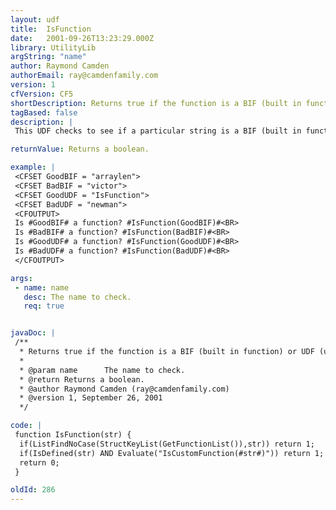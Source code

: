 ```yaml
---
layout: udf
title:  IsFunction
date:   2001-09-26T13:23:29.000Z
library: UtilityLib
argString: "name"
author: Raymond Camden
authorEmail: ray@camdenfamily.com
version: 1
cfVersion: CF5
shortDescription: Returns true if the function is a BIF (built in function) or UDF (user defined function).
tagBased: false
description: |
 This UDF checks to see if a particular string is a BIF (built in function) or UDF (user defined function).

returnValue: Returns a boolean.

example: |
 <CFSET GoodBIF = "arraylen">
 <CFSET BadBIF = "victor">
 <CFSET GoodUDF = "IsFunction">
 <CFSET BadUDF = "newman">
 <CFOUTPUT>
 Is #GoodBIF# a function? #IsFunction(GoodBIF)#<BR>
 Is #BadBIF# a function? #IsFunction(BadBIF)#<BR>
 Is #GoodUDF# a function? #IsFunction(GoodUDF)#<BR>
 Is #BadUDF# a function? #IsFunction(BadUDF)#<BR>
 </CFOUTPUT>

args:
 - name: name
   desc: The name to check.
   req: true


javaDoc: |
 /**
  * Returns true if the function is a BIF (built in function) or UDF (user defined function).
  * 
  * @param name      The name to check. 
  * @return Returns a boolean. 
  * @author Raymond Camden (ray@camdenfamily.com) 
  * @version 1, September 26, 2001 
  */

code: |
 function IsFunction(str) {
  if(ListFindNoCase(StructKeyList(GetFunctionList()),str)) return 1;
  if(IsDefined(str) AND Evaluate("IsCustomFunction(#str#)")) return 1;
  return 0;
 }

oldId: 286
---
```


